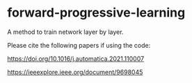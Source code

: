 # forward-progressive-learning
A method to train network layer by layer.

Please cite the following papers if using the code:

https://doi.org/10.1016/j.automatica.2021.110007

https://ieeexplore.ieee.org/document/9698045
